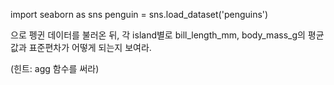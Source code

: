 import seaborn as sns
penguin = sns.load_dataset('penguins')

으로 펭귄 데이터를 불러온 뒤, 각 island별로 bill_length_mm, body_mass_g의 평균값과 표준편차가 어떻게 되는지 보여라.


(힌트: agg 함수를 써라)


